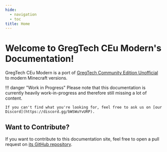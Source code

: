 ```yaml
---
hide:
  - navigation
  - toc
title: Home
---
```



# Welcome to GregTech CEu Modern's Documentation!

GregTech CEu Modern is a port of [GregTech Community Edition Unofficial](https://github.com/GregTechCEu/GregTech)
to modern Minecraft versions.

!!! danger "Work in Progress"
    Please note that this documentation is currently heavily work-in-progress and therefore still missing a lot of content.
    
    If you can't find what you're looking for, feel free to ask us on [our Discord](https://discord.gg/bWSWuYvURP).


## Want to Contribute?

If you want to contribute to this documentation site, feel free to open a pull request on
[its GitHub repository](https://github.com/mikerooni/gtceu-modern-docs).